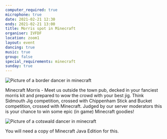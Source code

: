 ```yaml
---
computer_required: true
microphone: true
date: 2021-02-21 12:30
ends: 2021-02-21 13:00
title: Morris spot in Minecraft
organiser: IVFDF
location: zoom1
layout: event
dancing: true
music: true
group: false
special_requirements: minecraft
sunday: true
---
```

![Picture of a border dancer in minecraft]({{site.baseurl}}/assets/event_minecraft_1.png)

Minecraft Morris - Meet us outside the town pub, decked in your fanciest morris kit and prepared to wow the crowd with your best jig. Think Sidmouth Jig competition, crossed with Chippenham Stick and Bucket competition, crossed with Minecraft. Judged by our server moderators this is your chance to win some epic (in game) Minecraft goodies!

![Picture of a cotswald dancer in minecraft]({{site.baseurl}}/assets/event_minecraft_2.png)

You will need a copy of Minecraft Java Edition for this.
